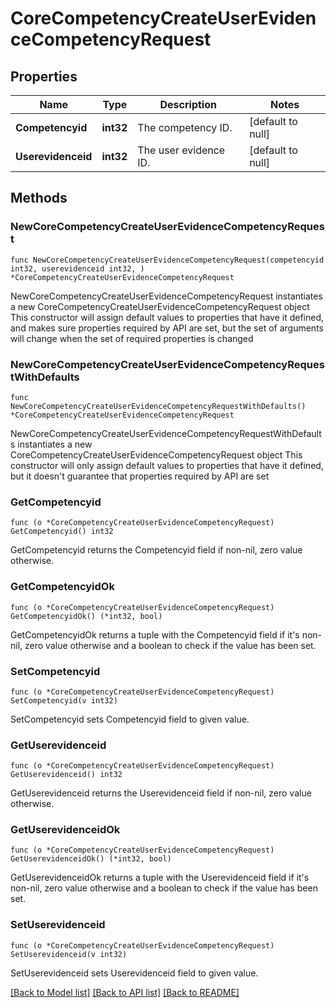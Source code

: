 # CoreCompetencyCreateUserEvidenceCompetencyRequest

## Properties

Name | Type | Description | Notes
------------ | ------------- | ------------- | -------------
**Competencyid** | **int32** | The competency ID. | [default to null]
**Userevidenceid** | **int32** | The user evidence ID. | [default to null]

## Methods

### NewCoreCompetencyCreateUserEvidenceCompetencyRequest

`func NewCoreCompetencyCreateUserEvidenceCompetencyRequest(competencyid int32, userevidenceid int32, ) *CoreCompetencyCreateUserEvidenceCompetencyRequest`

NewCoreCompetencyCreateUserEvidenceCompetencyRequest instantiates a new CoreCompetencyCreateUserEvidenceCompetencyRequest object
This constructor will assign default values to properties that have it defined,
and makes sure properties required by API are set, but the set of arguments
will change when the set of required properties is changed

### NewCoreCompetencyCreateUserEvidenceCompetencyRequestWithDefaults

`func NewCoreCompetencyCreateUserEvidenceCompetencyRequestWithDefaults() *CoreCompetencyCreateUserEvidenceCompetencyRequest`

NewCoreCompetencyCreateUserEvidenceCompetencyRequestWithDefaults instantiates a new CoreCompetencyCreateUserEvidenceCompetencyRequest object
This constructor will only assign default values to properties that have it defined,
but it doesn't guarantee that properties required by API are set

### GetCompetencyid

`func (o *CoreCompetencyCreateUserEvidenceCompetencyRequest) GetCompetencyid() int32`

GetCompetencyid returns the Competencyid field if non-nil, zero value otherwise.

### GetCompetencyidOk

`func (o *CoreCompetencyCreateUserEvidenceCompetencyRequest) GetCompetencyidOk() (*int32, bool)`

GetCompetencyidOk returns a tuple with the Competencyid field if it's non-nil, zero value otherwise
and a boolean to check if the value has been set.

### SetCompetencyid

`func (o *CoreCompetencyCreateUserEvidenceCompetencyRequest) SetCompetencyid(v int32)`

SetCompetencyid sets Competencyid field to given value.


### GetUserevidenceid

`func (o *CoreCompetencyCreateUserEvidenceCompetencyRequest) GetUserevidenceid() int32`

GetUserevidenceid returns the Userevidenceid field if non-nil, zero value otherwise.

### GetUserevidenceidOk

`func (o *CoreCompetencyCreateUserEvidenceCompetencyRequest) GetUserevidenceidOk() (*int32, bool)`

GetUserevidenceidOk returns a tuple with the Userevidenceid field if it's non-nil, zero value otherwise
and a boolean to check if the value has been set.

### SetUserevidenceid

`func (o *CoreCompetencyCreateUserEvidenceCompetencyRequest) SetUserevidenceid(v int32)`

SetUserevidenceid sets Userevidenceid field to given value.



[[Back to Model list]](../README.md#documentation-for-models) [[Back to API list]](../README.md#documentation-for-api-endpoints) [[Back to README]](../README.md)


